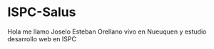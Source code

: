 # ISPC-Salus
Hola me llamo Joselo Esteban Orellano vivo en Nueuquen y estudio desarrollo web en ISPC